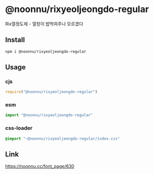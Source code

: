 # @noonnu/rixyeoljeongdo-regular
Rix열정도체 - 열정이 밥먹여주나 모르겠다

## Install
```sh
npm i @noonnu/rixyeoljeongdo-regular
```
## Usage
### cjs
```js
require("@noonnu/rixyeoljeongdo-regular")
```
### esm
```js
import "@noonnu/rixyeoljeongdo-regular"
```
### css-loader
```css
@import "~@noonnu/rixyeoljeongdo-regular/index.css"
```

## Link
https://noonnu.cc/font_page/630